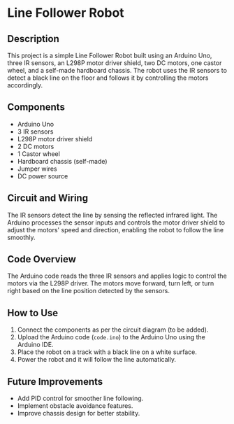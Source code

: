 # Line Follower Robot

## Description
This project is a simple Line Follower Robot built using an Arduino Uno, three IR sensors, an L298P motor driver shield, two DC motors, one castor wheel, and a self-made hardboard chassis. The robot uses the IR sensors to detect a black line on the floor and follows it by controlling the motors accordingly.

## Components
- Arduino Uno
- 3 IR sensors
- L298P motor driver shield
- 2 DC motors
- 1 Castor wheel
- Hardboard chassis (self-made)
- Jumper wires
- DC power source

## Circuit and Wiring
The IR sensors detect the line by sensing the reflected infrared light. The Arduino processes the sensor inputs and controls the motor driver shield to adjust the motors' speed and direction, enabling the robot to follow the line smoothly.

## Code Overview
The Arduino code reads the three IR sensors and applies logic to control the motors via the L298P driver. The motors move forward, turn left, or turn right based on the line position detected by the sensors.

## How to Use
1. Connect the components as per the circuit diagram (to be added).
2. Upload the Arduino code (`code.ino`) to the Arduino Uno using the Arduino IDE.
3. Place the robot on a track with a black line on a white surface.
4. Power the robot and it will follow the line automatically.

## Future Improvements
- Add PID control for smoother line following.
- Implement obstacle avoidance features.
- Improve chassis design for better stability.
